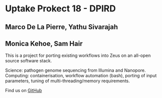 # Uptake Prokect 18 - DPIRD
## Marco De La Pierre, Yathu Sivarajah
## Monica Kehoe, Sam Hair

This is a project for porting existing workflows into Zeus on an all-open source software stack.

Science: pathogen genome sequencing from Illumina and Nanopore.
Computing: containerisation, workflow automation (bash), porting of input parameters, tuning of multi-threading/memory requirements.

Find us on [GitHub](https://github.com/PawseySC/dpird-mk)
